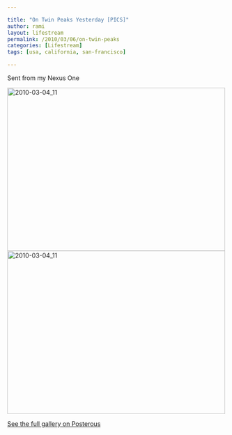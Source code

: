 ```yaml
---

title: "On Twin Peaks Yesterday [PICS]"
author: rami
layout: lifestream 
permalink: /2010/03/06/on-twin-peaks
categories: [Lifestream]
tags: [usa, california, san-francisco]

---
```


Sent from my Nexus One

<div class='p_embed p_image_embed'>
  <a href="http://139.59.20.41/wp-content/uploads/2011/12/2010-03-04_11-52-27-scaled-1000.jpg"><img alt="2010-03-04_11" height="375" src="http://139.59.20.41/wp-content/uploads/2011/12/2010-03-04_11-52-27-scaled-1000.jpg?w=300" width="500" /></a><br /> <a href="http://rtaibah1.files.wordpress.com/2010/03/2010-03-04_11-53-25-scaled-1000.jpg"><img alt="2010-03-04_11" height="375" src="http://rtaibah1.files.wordpress.com/2010/03/2010-03-04_11-53-25-scaled-1000.jpg?w=300" width="500" /></a></p> 
  
  <div class='p_see_full_gallery'>
    <a href="http://blog.ramitaibah.com/on-twin-peaks-yesterday-pics">See the full gallery on Posterous</a>
  </div>
</div>
